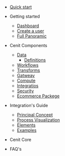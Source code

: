 -  [Quick start](/)
- Getting started

  - [Dashboard](quickstart.md)
  - [Create a user](quickstart.md)  
  - [Full Panoramic](quickstart.md)

- Cenit Components

  - [Data](data.md)
    - [Definitions](definitions.md)
  - [Workflows](themes.md)
  - [Transforms](plugins.md)
  - [Gatweay](write-a-plugin.md)
  - [Compute](markdown.md)
  - [Integratios](language-highlight.md)
  - [Security](language-highlight.md)
  - [Ecommerce Packege](language-highlight.md)

- Integration's Guide

  - [Principal Concept](deploy.md)
  - [Process Visualization](helpers.md)
  - [Elements](vue.md)
  - [Examples](cdn.md)

- Cenit Core
- FAQ's
